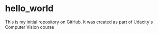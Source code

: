 # hello_world
This is my initial repository on GitHub.  It was created as part of Udacity's Computer Vision course
